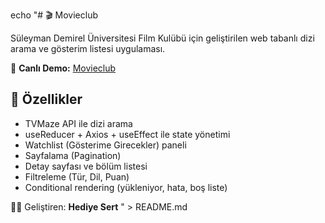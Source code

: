 echo "# 🎬 Movieclub  

Süleyman Demirel Üniversitesi Film Kulübü için geliştirilen web tabanlı dizi arama ve gösterim listesi uygulaması.  

🔗 **Canlı Demo:** [Movieclub](https://movie-club-alpha.vercel.app/)  

## 🚀 Özellikler
- TVMaze API ile dizi arama  
- useReducer + Axios + useEffect ile state yönetimi  
- Watchlist (Gösterime Girecekler) paneli  
- Sayfalama (Pagination)  
- Detay sayfası ve bölüm listesi  
- Filtreleme (Tür, Dil, Puan)  
- Conditional rendering (yükleniyor, hata, boş liste)  

👩‍💻 Geliştiren: **Hediye Sert**
" > README.md
